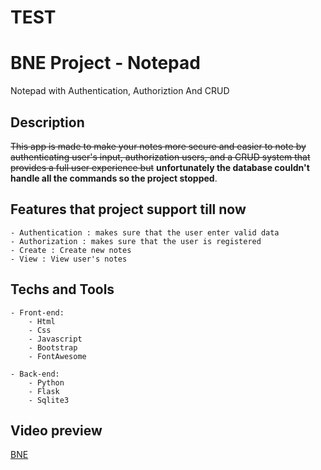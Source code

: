 # TEST

# BNE Project - Notepad

Notepad with Authentication, Authoriztion And CRUD

## Description

~~This app is made to make your notes more secure and easier to note by authenticating user's input, authorization users, and a CRUD system that provides a full user experience but~~ **unfortunately the database couldn't handle all the commands so the project stopped**.

## Features that project support till now

    - Authentication : makes sure that the user enter valid data
    - Authorization : makes sure that the user is registered
    - Create : Create new notes
    - View : View user's notes

## Techs and Tools

    - Front-end:
        - Html
        - Css
        - Javascript
        - Bootstrap
        - FontAwesome

    - Back-end:
        - Python
        - Flask
        - Sqlite3

## Video preview

[BNE](https://youtu.be/uaFXejAHX6k)
